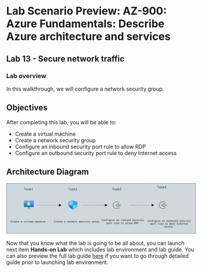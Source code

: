# Lab Scenario Preview: AZ-900: Azure Fundamentals: Describe Azure architecture and services 

## Lab 13 - Secure network traffic

### Lab overview

In this walkthrough, we will configure a network security group.

## Objectives

After completing this lab, you will be able to:

- Create a virtual machine
- Create a network security group
- Configure an inbound security port rule to allow RDP
- Configure an outbound security port rule to deny Internet access

## Architecture Diagram

![](../images/az900lab13.png)

Now that you know what the lab is going to be all about, you can launch next item **Hands-on Lab** which includes lab environment and lab guide. You can also preview the full lab guide [here](https://experience.cloudlabs.ai/#/labguidepreview/c2ca98ba-74bc-4aee-8286-af700e4035d1
) if you want to go through detailed guide prior to launching lab environment.